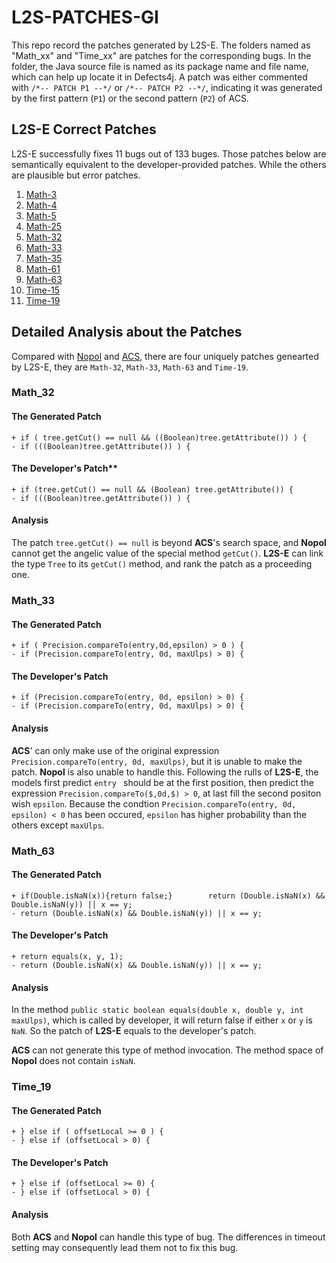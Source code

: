 # L2S-PATCHES-GI
This repo record the patches generated by L2S-E. The folders named as "Math_xx" and "Time_xx" are patches for the corresponding bugs. In the folder, the Java source file is named as its package name and file name, which can help up locate it in Defects4j. A patch was either commented with `/*-- PATCH P1 --*/` or `/*-- PATCH P2 --*/`, indicating it was generated by the first pattern (`P1`) or the second pattern (`P2`) of ACS. 


## L2S-E Correct Patches
L2S-E successfully fixes 11 bugs out of 133 buges.
Those patches below are semantically equivalent to the developer-provided patches. While the others are plausible but error patches.
1. [Math-3](https://github.com/wangbo15/L2S-PATCHES-GI/blob/master/math_3)
1. [Math-4](https://github.com/wangbo15/L2S-PATCHES-GI/tree/master/math_4)
1. [Math-5](https://github.com/wangbo15/L2S-PATCHES-GI/tree/master/math_5)
1. [Math-25](https://github.com/wangbo15/L2S-PATCHES-GI/tree/master/math_25)
1. [Math-32](https://github.com/wangbo15/L2S-PATCHES-GI/tree/master/math_32)
1. [Math-33](https://github.com/wangbo15/L2S-PATCHES-GI/tree/master/math_33)
1. [Math-35](https://github.com/wangbo15/L2S-PATCHES-GI/tree/master/math_35)
1. [Math-61](https://github.com/wangbo15/L2S-PATCHES-GI/tree/master/math_61)
1. [Math-63](https://github.com/wangbo15/L2S-PATCHES-GI/tree/master/math_63)
1. [Time-15](https://github.com/wangbo15/L2S-PATCHES-GI/tree/master/time_15)
1. [Time-19](https://github.com/wangbo15/L2S-PATCHES-GI/tree/master/time_19)

## Detailed Analysis about the Patches
Compared with [Nopol](https://github.com/SpoonLabs/nopol) and [ACS](https://github.com/Adobee/ACS), there are four uniquely patches genearted by L2S-E, they are `Math-32`, `Math-33`, `Math-63` and `Time-19`.

### Math_32
#### The Generated Patch
    + if ( tree.getCut() == null && ((Boolean)tree.getAttribute()) ) {
    - if (((Boolean)tree.getAttribute()) ) {
    
#### The Developer's Patch**
    + if (tree.getCut() == null && (Boolean) tree.getAttribute()) {
    - if (((Boolean)tree.getAttribute()) ) {
#### Analysis
The patch `tree.getCut() == null` is beyond **ACS**'s search space, and **Nopol** cannot get the angelic value of the special method `getCut()`. **L2S-E** can link the type `Tree` to its `getCut()` method, and rank the patch as a proceeding one.

### Math_33
#### The Generated Patch
    + if ( Precision.compareTo(entry,0d,epsilon) > 0 ) {
    - if (Precision.compareTo(entry, 0d, maxUlps) > 0) {
    
#### The Developer's Patch
    + if (Precision.compareTo(entry, 0d, epsilon) > 0) {
    - if (Precision.compareTo(entry, 0d, maxUlps) > 0) {

#### Analysis
**ACS**' can only make use of the original expression `Precision.compareTo(entry, 0d, maxUlps)`, but it is unable to make the patch. **Nopol** is also unable to handle this. Following the rulls of **L2S-E**, the models first predict `entry ` should be at the first position, then predict the expression `Precision.compareTo($,0d,$) > 0`, at last fill the second positon wish `epsilon`. Because the condtion `Precision.compareTo(entry, 0d, epsilon) < 0` has been occured, `epsilon` has higher probability than the others except `maxUlps`.

### Math_63
#### The Generated Patch
    + if(Double.isNaN(x)){return false;}        return (Double.isNaN(x) && Double.isNaN(y)) || x == y;
    - return (Double.isNaN(x) && Double.isNaN(y)) || x == y;
    
#### The Developer's Patch
    + return equals(x, y, 1);
    - return (Double.isNaN(x) && Double.isNaN(y)) || x == y;

#### Analysis
In the method `public static boolean equals(double x, double y, int maxUlps)`, which is called by developer, it will return false if either `x` or `y` is `NaN`. So the patch of **L2S-E** equals to the developer's patch.

**ACS** can not generate this type of method invocation. The method space of **Nopol** does not contain `isNaN`. 

### Time_19
#### The Generated Patch
    + } else if ( offsetLocal >= 0 ) {
    - } else if (offsetLocal > 0) {
    
#### The Developer's Patch
    + } else if (offsetLocal >= 0) {
    - } else if (offsetLocal > 0) {

#### Analysis
Both **ACS** and **Nopol** can handle this type of bug. The differences in timeout setting may consequently lead them not to fix this bug.
